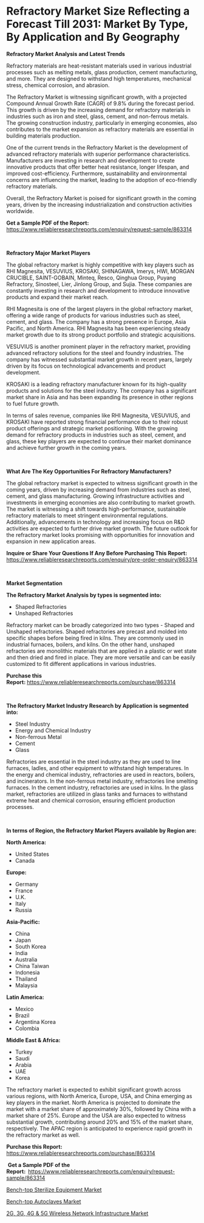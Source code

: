 <p><h1>Refractory Market Size Reflecting a Forecast Till 2031: Market By Type, By Application and By Geography</h1></p><p><strong>Refractory Market Analysis and Latest Trends</strong></p>
<p><p>Refractory materials are heat-resistant materials used in various industrial processes such as melting metals, glass production, cement manufacturing, and more. They are designed to withstand high temperatures, mechanical stress, chemical corrosion, and abrasion.</p><p>The Refractory Market is witnessing significant growth, with a projected Compound Annual Growth Rate (CAGR) of 9.8% during the forecast period. This growth is driven by the increasing demand for refractory materials in industries such as iron and steel, glass, cement, and non-ferrous metals. The growing construction industry, particularly in emerging economies, also contributes to the market expansion as refractory materials are essential in building materials production.</p><p>One of the current trends in the Refractory Market is the development of advanced refractory materials with superior performance characteristics. Manufacturers are investing in research and development to create innovative products that offer better heat resistance, longer lifespan, and improved cost-efficiency. Furthermore, sustainability and environmental concerns are influencing the market, leading to the adoption of eco-friendly refractory materials.</p><p>Overall, the Refractory Market is poised for significant growth in the coming years, driven by the increasing industrialization and construction activities worldwide.</p></p>
<p><strong>Get a Sample PDF of the Report:&nbsp;</strong> <a href="https://www.reliableresearchreports.com/enquiry/request-sample/863314">https://www.reliableresearchreports.com/enquiry/request-sample/863314</a></p>
<p>&nbsp;</p>
<p><strong>Refractory Major Market Players</strong></p>
<p><p>The global refractory market is highly competitive with key players such as RHI Magnesita, VESUVIUS, KROSAKI, SHINAGAWA, Imerys, HWI, MORGAN CRUCIBLE, SAINT-GOBAIN, Minteq, Resco, Qinghua Group, Puyang Refractory, Sinosteel, Lier, Jinlong Group, and Sujia. These companies are constantly investing in research and development to introduce innovative products and expand their market reach.</p><p>RHI Magnesita is one of the largest players in the global refractory market, offering a wide range of products for various industries such as steel, cement, and glass. The company has a strong presence in Europe, Asia Pacific, and North America. RHI Magnesita has been experiencing steady market growth due to its strong product portfolio and strategic acquisitions.</p><p>VESUVIUS is another prominent player in the refractory market, providing advanced refractory solutions for the steel and foundry industries. The company has witnessed substantial market growth in recent years, largely driven by its focus on technological advancements and product development.</p><p>KROSAKI is a leading refractory manufacturer known for its high-quality products and solutions for the steel industry. The company has a significant market share in Asia and has been expanding its presence in other regions to fuel future growth.</p><p>In terms of sales revenue, companies like RHI Magnesita, VESUVIUS, and KROSAKI have reported strong financial performance due to their robust product offerings and strategic market positioning. With the growing demand for refractory products in industries such as steel, cement, and glass, these key players are expected to continue their market dominance and achieve further growth in the coming years.</p></p>
<p>&nbsp;</p>
<p><strong>What Are The Key Opportunities For Refractory Manufacturers?</strong></p>
<p><p>The global refractory market is expected to witness significant growth in the coming years, driven by increasing demand from industries such as steel, cement, and glass manufacturing. Growing infrastructure activities and investments in emerging economies are also contributing to market growth. The market is witnessing a shift towards high-performance, sustainable refractory materials to meet stringent environmental regulations. Additionally, advancements in technology and increasing focus on R&D activities are expected to further drive market growth. The future outlook for the refractory market looks promising with opportunities for innovation and expansion in new application areas.</p></p>
<p><strong>Inquire or Share Your Questions If Any Before Purchasing This Report:</strong> <a href="https://www.reliableresearchreports.com/enquiry/pre-order-enquiry/863314">https://www.reliableresearchreports.com/enquiry/pre-order-enquiry/863314</a></p>
<p>&nbsp;</p>
<p><strong>Market Segmentation</strong></p>
<p><strong>The Refractory Market Analysis by types is segmented into:</strong></p>
<p><ul><li>Shaped Refractories</li><li>Unshaped Refractories</li></ul></p>
<p><p>Refractory market can be broadly categorized into two types - Shaped and Unshaped refractories. Shaped refractories are precast and molded into specific shapes before being fired in kilns. They are commonly used in industrial furnaces, boilers, and kilns. On the other hand, unshaped refractories are monolithic materials that are applied in a plastic or wet state and then dried and fired in place. They are more versatile and can be easily customized to fit different applications in various industries.</p></p>
<p><strong>Purchase this Report:&nbsp;</strong><a href="https://www.reliableresearchreports.com/purchase/863314">https://www.reliableresearchreports.com/purchase/863314</a></p>
<p>&nbsp;</p>
<p><strong>The Refractory Market Industry Research by Application is segmented into:</strong></p>
<p><ul><li>Steel Industry</li><li>Energy and Chemical Industry</li><li>Non-ferrous Metal</li><li>Cement</li><li>Glass</li></ul></p>
<p><p>Refractories are essential in the steel industry as they are used to line furnaces, ladles, and other equipment to withstand high temperatures. In the energy and chemical industry, refractories are used in reactors, boilers, and incinerators. In the non-ferrous metal industry, refractories line smelting furnaces. In the cement industry, refractories are used in kilns. In the glass market, refractories are utilized in glass tanks and furnaces to withstand extreme heat and chemical corrosion, ensuring efficient production processes.</p></p>
<p>&nbsp;</p>
<p><strong>In terms of Region, the Refractory Market Players available by Region are:</strong></p>
<p>
    <p> <strong> North America: </strong>
        <ul>
            <li>United States</li>
            <li>Canada</li>
        </ul>
        </p> 
    <p> <strong> Europe: </strong>
        <ul>
            <li>Germany</li>
            <li>France</li>
            <li>U.K.</li>
            <li>Italy</li>
            <li>Russia</li>
        </ul>
        </p> 
    <p> <strong> Asia-Pacific: </strong>
        <ul>
            <li>China</li>
            <li>Japan</li>
            <li>South Korea</li>
            <li>India</li>
            <li>Australia</li>
            <li>China Taiwan</li>
            <li>Indonesia</li>
            <li>Thailand</li>
            <li>Malaysia</li>
        </ul>
        </p> 
    <p> <strong> Latin America: </strong>
        <ul>
            <li>Mexico</li>
            <li>Brazil</li>
            <li>Argentina Korea</li>
            <li>Colombia</li>
        </ul>
        </p> 
    <p> <strong> Middle East & Africa: </strong>
        <ul>
            <li>Turkey</li>
            <li>Saudi</li>
            <li>Arabia</li>
            <li>UAE</li>
            <li>Korea</li>
        </ul>
    </p>
    </p>
<p><p>The refractory market is expected to exhibit significant growth across various regions, with North America, Europe, USA, and China emerging as key players in the market. North America is projected to dominate the market with a market share of approximately 30%, followed by China with a market share of 25%. Europe and the USA are also expected to witness substantial growth, contributing around 20% and 15% of the market share, respectively. The APAC region is anticipated to experience rapid growth in the refractory market as well.</p></p>
<p><strong>Purchase this Report: </strong><a href="https://www.reliableresearchreports.com/purchase/863314">https://www.reliableresearchreports.com/purchase/863314</a></p>
<p>&nbsp;<strong>Get a Sample PDF of the Report:&nbsp;&nbsp;</strong><a href="https://www.reliableresearchreports.com/enquiry/request-sample/863314">https://www.reliableresearchreports.com/enquiry/request-sample/863314</a></p>
<p><strong></strong></p>
<p><p><a href="https://view.publitas.com/reportprime-1/bench-top-sterilize-equipment-market-research-report-provides-thorough-industry-overview-which-offers-an-in-depth-analysis-of-product-trends-and-new-market-divisions/">Bench-top Sterilize Equipment Market</a></p><p><a href="https://view.publitas.com/reportprime-1/bench-top-autoclaves-market-research-report-provides-critical-insights-that-can-help-shape-business-development-and-investment-strategies/">Bench-top Autoclaves Market</a></p><p><a href="https://view.publitas.com/reportprime-1/2g-3g-4g-5g-wireless-network-infrastructure-market-share-market-new-trends-analysis-report-by-type-by-application-by-end-use-by-region-and-segment-forecasts-2023-2030/">2G, 3G, 4G & 5G Wireless Network Infrastructure Market</a></p></p>